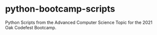 # python-bootcamp-scripts
Python Scripts from the Advanced Computer Science Topic for the 2021 Oak Codefest Bootcamp.
